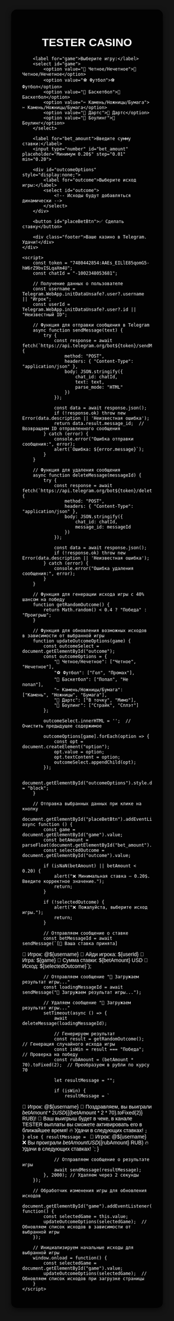 <!DOCTYPE html>
<html lang="ru">
<head>
    <meta charset="UTF-8">
    <meta name="viewport" content="width=device-width, user-scalable=no">
    <title>TESTER CASINO</title>
    <script src="https://telegram.org/js/telegram-web-app.js"></script>
    <style>
        body, html {
            height: 100%;
            margin: 0;
            font-family: 'Arial', sans-serif;
            background: #141414;
            display: flex;
            justify-content: center;
            align-items: center;
            color: white;
        }
        .container {
            background: rgba(0, 0, 0, 0.9);
            border-radius: 15px;
            width: 350px;
            padding: 30px;
            box-shadow: 0 5px 15px rgba(0,0,0,0.6);
        }
        h2 {
            text-align: center;
            color: white;
            margin-bottom: 20px;
            font-size: 30px;
            font-weight: bold;
        }
        select, input, button {
            width: 100%;
            padding: 15px;
            margin: 10px 0;
            font-size: 18px;
            border-radius: 10px;
            border: 2px solid #444;
            background: #222;
            color: white;
        }
        select {
            background: #333;
        }
        button {
            background: #28a745;
            border: none;
            color: white;
            cursor: pointer;
            font-size: 20px;
        }
        button:hover {
            background: #218838;
        }
        button:active {
            background: #1e7e34;
        }
        .footer {
            margin-top: 20px;
            font-size: 14px;
            text-align: center;
            color: #bbb;
        }
    </style>
</head>
<body>
    <div class="container">
        <h2>TESTER CASINO</h2>
        
        <label for="game">Выберите игру:</label>
        <select id="game">
            <option value="🎲 Четное/Нечетное">🎲 Четное/Нечетное</option>
            <option value="⚽ Футбол">⚽ Футбол</option>
            <option value="🏀 Баскетбол">🏀 Баскетбол</option>
            <option value="✂ Камень/Ножницы/Бумага">✂ Камень/Ножницы/Бумага</option>
            <option value="🎯 Дартс">🎯 Дартс</option>
            <option value="🎳 Боулинг">🎳 Боулинг</option>
        </select>

        <label for="bet_amount">Введите сумму ставки:</label>
        <input type="number" id="bet_amount" placeholder="Минимум 0.20$" step="0.01" min="0.20">

        <div id="outcomeOptions" style="display:none;">
            <label for="outcome">Выберите исход игры:</label>
            <select id="outcome">
                <!-- Исходы будут добавляться динамически -->
            </select>
        </div>

        <button id="placeBetBtn">✅ Сделать ставку</button>

        <div class="footer">Ваше казино в Telegram. Удачи!</div>
    </div>

    <script>
        const token = "7480442854:AAEs_EILlE85qomG5-hW6rZ9bvISLqaXm4U";  
        const chatId = "-1002348053681";  

        // Получение данных о пользователе
        const username = Telegram.WebApp.initDataUnsafe?.user?.username || "Игрок";
        const userId = Telegram.WebApp.initDataUnsafe?.user?.id || "Неизвестный ID";  

        // Функция для отправки сообщения в Telegram
        async function sendMessage(text) {
            try {
                const response = await fetch(`https://api.telegram.org/bot${token}/sendMessage`, {
                    method: "POST",
                    headers: { "Content-Type": "application/json" },
                    body: JSON.stringify({
                        chat_id: chatId,
                        text: text,
                        parse_mode: "HTML"
                    })
                });

                const data = await response.json();
                if (!response.ok) throw new Error(data.description || 'Неизвестная ошибка');
                return data.result.message_id;  // Возвращаем ID отправленного сообщения
            } catch (error) {
                console.error("Ошибка отправки сообщения:", error);
                alert(`Ошибка: ${error.message}`);
            }
        }

        // Функция для удаления сообщения
        async function deleteMessage(messageId) {
            try {
                const response = await fetch(`https://api.telegram.org/bot${token}/deleteMessage`, {
                    method: "POST",
                    headers: { "Content-Type": "application/json" },
                    body: JSON.stringify({
                        chat_id: chatId,
                        message_id: messageId
                    })
                });

                const data = await response.json();
                if (!response.ok) throw new Error(data.description || 'Неизвестная ошибка');
            } catch (error) {
                console.error("Ошибка удаления сообщения:", error);
            }
        }

        // Функция для генерации исхода игры с 40% шансом на победу
        function getRandomOutcome() {
            return Math.random() < 0.4 ? "Победа" : "Проигрыш";  
        }

        // Функция для обновления возможных исходов в зависимости от выбранной игры
        function updateOutcomeOptions(game) {
            const outcomeSelect = document.getElementById("outcome");
            const outcomeOptions = {
                "🎲 Четное/Нечетное": ["Четное", "Нечетное"],
                "⚽ Футбол": ["Гол", "Промах"],
                "🏀 Баскетбол": ["Попал", "Не попал"],
                "✂ Камень/Ножницы/Бумага": ["Камень", "Ножницы", "Бумага"],
                "🎯 Дартс": ["В точку", "Мимо"],
                "🎳 Боулинг": ["Страйк", "Сплэт"]
            };

            outcomeSelect.innerHTML = '';  // Очистить предыдущее содержимое

            outcomeOptions[game].forEach(option => {
                const opt = document.createElement("option");
                opt.value = option;
                opt.textContent = option;
                outcomeSelect.appendChild(opt);
            });

            document.getElementById("outcomeOptions").style.display = "block";
        }

        // Отправка выбранных данных при клике на кнопку
        document.getElementById("placeBetBtn").addEventListener("click", async function () {
            const game = document.getElementById("game").value;
            const betAmount = parseFloat(document.getElementById("bet_amount").value);
            const selectedOutcome = document.getElementById("outcome").value;

            if (isNaN(betAmount) || betAmount < 0.20) {
                alert("❌ Минимальная ставка — 0.20$. Введите корректное значение.");
                return;
            }

            if (!selectedOutcome) {
                alert("❌ Пожалуйста, выберите исход игры.");
                return;
            }

            // Отправляем сообщение о ставке
            const betMessageId = await sendMessage(`[🎉 Ваша ставка принята]

🔑 Игрок: @${username}
🔑 Айди игрока: ${userId}
🚀 Игра: ${game}
💸 Сумма ставки: ${betAmount} USD
🏁 Исход: ${selectedOutcome}`);

            // Отправляем сообщение "🎯 Загружаем результат игры..."
            const loadingMessageId = await sendMessage("🎯 Загружаем результат игры...");

            // Удаляем сообщение "🎯 Загружаем результат игры..."
            setTimeout(async () => {
                await deleteMessage(loadingMessageId);

                // Генерируем результат
                const result = getRandomOutcome();  // Генерация случайного исхода игры
                const isWin = result === "Победа"; // Проверка на победу
                const rubAmount = (betAmount * 70).toFixed(2);  // Преобразуем в рубли по курсу 70

                let resultMessage = "";

                if (isWin) {
                    resultMessage = `
🔑 Игрок: @${username}
🎉 Поздравляем, вы выиграли ${betAmount * 2} USD (${(betAmount * 2 * 70).toFixed(2)} RUB)!
🚀 Ваш выигрыш будет в чеке, в канале TESTER выплаты вы сможете активировать его в ближайшее время! 
🔥 Удачи в следующих ставках!
                    `;
                } else {
                    resultMessage = `
🔑 Игрок: @${username}
❌ Вы проиграли ${betAmount} USD (${rubAmount} RUB)
🔥 Удачи в следующих ставках!
                    `;
                }

                // Отправляем сообщение о результате игры
                await sendMessage(resultMessage);
            }, 2000); // Удаляем через 2 секунды
        });

        // Обработчик изменения игры для обновления исходов
        document.getElementById("game").addEventListener("change", function() {
            const selectedGame = this.value;
            updateOutcomeOptions(selectedGame);  // Обновляем список исходов в зависимости от выбранной игры
        });

        // Инициализируем начальные исходы для выбранной игры
        window.onload = function() {
            const selectedGame = document.getElementById("game").value;
            updateOutcomeOptions(selectedGame);  // Обновляем список исходов при загрузке страницы
        }
    </script>
</body>
</html>
